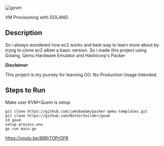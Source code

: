 

![govm](https://user-images.githubusercontent.com/20440693/145251255-91f4fded-b667-4994-8288-bc2536908e9c.png)

VM Provisioning with GOLANG

## Description

So i always wondered how ec2 works and best way to learn more about by tryng to clone ec2 albiet a basic version. So i made this project using Golang, Qemu Hardware Emulator and Hashicorp's Packer

***Disclaimer***

This project is my journey for learning GO. No Production Usage Intended.

## Steps to Run
Make user KVM+Quem is setup
```
git clone https://github.com/jakobadam/packer-qemu-templates.git
git clone https://github.com/WinterSoilder/govm
cd govm
setup process.env
go run main.go
```

https://youtu.be/88RrTOPrGP8
